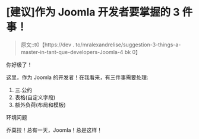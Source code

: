 # [建议]作为 Joomla 开发者要掌握的 3 件事！

> 原文::t0【https://dev . to/mralexandrelise/suggestion-3-things-a-master-in-tant-que-developers-Joomla-4 bk 0】

你好极了！

这里，作为 Joomla 的开发者！在我看来，有三件事需要处理:

1.  三.公约
2.  表格(自定义字段)
3.  额外负荷(布局和模板)

环境问题

乔莫拉！总有一天，Joomla！总是这样！